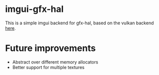 # imgui-gfx-hal

This is a simple imgui backend for gfx-hal, based on the vulkan backend [here](https://github.com/SaschaWillems/Vulkan/tree/master/examples/imgui).

# Future improvements
 - Abstract over different memory allocators
 - Better support for multiple textures
